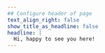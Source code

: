 ```yaml
---
## Configure header of page
text_align_right: false
show_title_as_headline: false
headline: |
  Hi, happy to see you here!
---
```


